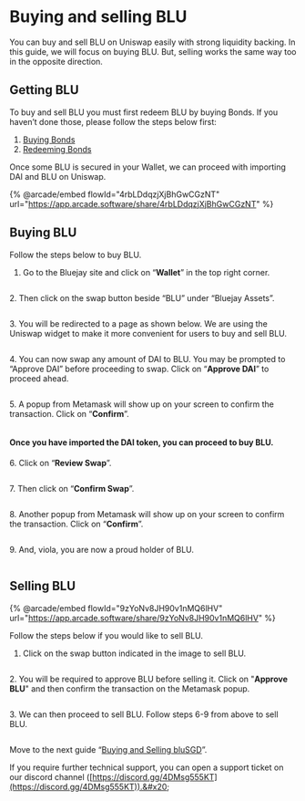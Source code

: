 # Buying and selling BLU

You can buy and sell BLU on Uniswap easily with strong liquidity backing. In this guide, we will focus on buying BLU. But, selling works the same way too in the opposite direction.

## Getting BLU

To buy and sell BLU you must first redeem BLU by buying Bonds. If you haven’t done those, please follow the steps below first:

1. [Buying Bonds](buying-bonds.md)
2. [Redeeming Bonds](redeeming-bonds.md)

Once some BLU is secured in your Wallet, we can proceed with importing DAI and BLU on Uniswap.

{% @arcade/embed flowId="4rbLDdqzjXjBhGwCGzNT" url="https://app.arcade.software/share/4rbLDdqzjXjBhGwCGzNT" %}

## Buying BLU

Follow the steps below to buy BLU.

1. Go to the Bluejay site and click on “**Wallet**” in the top right corner.

<figure><img src="../../.gitbook/assets/SCR-20221025-htq (1).png" alt=""><figcaption></figcaption></figure>

2\. Then click on the swap button beside “BLU” under “Bluejay Assets”.

<figure><img src="../../.gitbook/assets/SCR-20221025-hv6.png" alt=""><figcaption></figcaption></figure>

3\. You will be redirected to a page as shown below. We are using the Uniswap widget to make it more convenient for users to buy and sell BLU.

<figure><img src="../../.gitbook/assets/SCR-20221025-hyi.png" alt=""><figcaption></figcaption></figure>

4\. You can now swap any amount of DAI to BLU. You may be prompted to “Approve DAI” before proceeding to swap. Click on “**Approve DAI**” to proceed ahead.

<figure><img src="../../.gitbook/assets/SCR-20221025-i0x.png" alt=""><figcaption></figcaption></figure>

5\. A popup from Metamask will show up on your screen to confirm the transaction. Click on “**Confirm**”.

<figure><img src="../../.gitbook/assets/ApproveDAIUniswap.png" alt=""><figcaption></figcaption></figure>

#### Once you have imported the DAI token, you can proceed to buy BLU.

6\. Click on “**Review Swap**”.

<figure><img src="../../.gitbook/assets/SCR-20221025-i3x.png" alt=""><figcaption></figcaption></figure>

7\. Then click on “**Confirm Swap**”.

<figure><img src="../../.gitbook/assets/SCR-20221025-i59.png" alt=""><figcaption></figcaption></figure>

8\. Another popup from Metamask will show up on your screen to confirm the transaction. Click on “**Confirm**”.

<figure><img src="../../.gitbook/assets/confirmswap.png" alt=""><figcaption></figcaption></figure>

9\. And, viola, you are now a proud holder of BLU.

<figure><img src="../../.gitbook/assets/SCR-20221025-i84 (1).png" alt=""><figcaption></figcaption></figure>

## Selling BLU

{% @arcade/embed flowId="9zYoNv8JH90v1nMQ6lHV" url="https://app.arcade.software/share/9zYoNv8JH90v1nMQ6lHV" %}

Follow the steps below if you would like to sell BLU.

1. Click on the swap button indicated in the image to sell BLU.

<figure><img src="../../.gitbook/assets/SCR-20221025-ib0 (1).png" alt=""><figcaption></figcaption></figure>

2\. You will be required to approve BLU before selling it. Click on "**Approve BLU**" and then confirm the transaction on the Metamask popup.

<figure><img src="../../.gitbook/assets/SCR-20221025-ifk.png" alt=""><figcaption></figcaption></figure>

3\. We can then proceed to sell BLU. Follow steps 6-9 from above to sell BLU.

<figure><img src="../../.gitbook/assets/SCR-20221025-ih0.png" alt=""><figcaption></figcaption></figure>

Move to the next guide “[Buying and Selling bluSGD](buying-and-selling-blu.md)”.

If you require further technical support, you can open a support ticket on our discord channel ([https://discord.gg/4DMsg555KT](https://discord.gg/4DMsg555KT)).&#x20;
